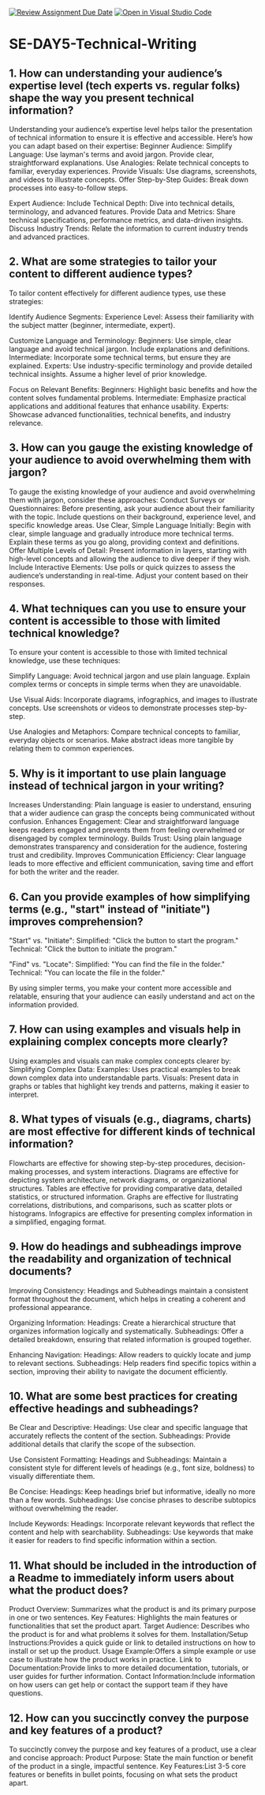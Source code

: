 [![Review Assignment Due Date](https://classroom.github.com/assets/deadline-readme-button-22041afd0340ce965d47ae6ef1cefeee28c7c493a6346c4f15d667ab976d596c.svg)](https://classroom.github.com/a/zsAR-pyY)
[![Open in Visual Studio Code](https://classroom.github.com/assets/open-in-vscode-2e0aaae1b6195c2367325f4f02e2d04e9abb55f0b24a779b69b11b9e10269abc.svg)](https://classroom.github.com/online_ide?assignment_repo_id=15674767&assignment_repo_type=AssignmentRepo)
# SE-DAY5-Technical-Writing
## 1. How can understanding your audience’s expertise level (tech experts vs. regular folks) shape the way you present technical information?

Understanding your audience’s expertise level helps tailor the presentation of technical information to ensure it is effective and accessible. Here’s how you can adapt based on their expertise:
Beginner Audience:
Simplify Language: Use layman's terms and avoid jargon. Provide clear, straightforward explanations.
Use Analogies: Relate technical concepts to familiar, everyday experiences.
Provide Visuals: Use diagrams, screenshots, and videos to illustrate concepts.
Offer Step-by-Step Guides: Break down processes into easy-to-follow steps.

Expert Audience:
Include Technical Depth: Dive into technical details, terminology, and advanced features.
Provide Data and Metrics: Share technical specifications, performance metrics, and data-driven insights.
Discuss Industry Trends: Relate the information to current industry trends and advanced practices.


## 2. What are some strategies to tailor your content to different audience types?
To tailor content effectively for different audience types, use these strategies:

Identify Audience Segments:
Experience Level: Assess their familiarity with the subject matter (beginner, intermediate, expert).

Customize Language and Terminology:
Beginners: Use simple, clear language and avoid technical jargon. Include explanations and definitions.
Intermediate: Incorporate some technical terms, but ensure they are explained.
Experts: Use industry-specific terminology and provide detailed technical insights. Assume a higher level of prior knowledge.

Focus on Relevant Benefits:
Beginners: Highlight basic benefits and how the content solves fundamental problems.
Intermediate: Emphasize practical applications and additional features that enhance usability.
Experts: Showcase advanced functionalities, technical benefits, and industry relevance.



## 3. How can you gauge the existing knowledge of your audience to avoid overwhelming them with jargon?
To gauge the existing knowledge of your audience and avoid overwhelming them with jargon, consider these approaches:
Conduct Surveys or Questionnaires: Before presenting, ask your audience about their familiarity with the topic. Include questions on their background, experience level, and specific knowledge areas.
Use Clear, Simple Language Initially: Begin with clear, simple language and gradually introduce more technical terms. Explain these terms as you go along, providing context and definitions.
Offer Multiple Levels of Detail: Present information in layers, starting with high-level concepts and allowing the audience to dive deeper if they wish.
Include Interactive Elements: Use polls or quick quizzes to assess the audience’s understanding in real-time. Adjust your content based on their responses.


## 4. What techniques can you use to ensure your content is accessible to those with limited technical knowledge?
To ensure your content is accessible to those with limited technical knowledge, use these techniques:

Simplify Language:
Avoid technical jargon and use plain language.
Explain complex terms or concepts in simple terms when they are unavoidable.

Use Visual Aids:
Incorporate diagrams, infographics, and images to illustrate concepts.
Use screenshots or videos to demonstrate processes step-by-step.

Use Analogies and Metaphors:
Compare technical concepts to familiar, everyday objects or scenarios.
Make abstract ideas more tangible by relating them to common experiences.



## 5. Why is it important to use plain language instead of technical jargon in your writing?
Increases Understanding: Plain language is easier to understand, ensuring that a wider audience can grasp the concepts being communicated without confusion.
Enhances Engagement: Clear and straightforward language keeps readers engaged and prevents them from feeling overwhelmed or disengaged by complex terminology.
Builds Trust: Using plain language demonstrates transparency and consideration for the audience, fostering trust and credibility.
Improves Communication Efficiency: Clear language leads to more effective and efficient communication, saving time and effort for both the writer and the reader.


## 6. Can you provide examples of how simplifying terms (e.g., "start" instead of "initiate") improves comprehension?
"Start" vs. "Initiate":
Simplified: "Click the button to start the program."
Technical: "Click the button to initiate the program."

"Find" vs. "Locate":
Simplified: "You can find the file in the folder."
Technical: "You can locate the file in the folder."

By using simpler terms, you make your content more accessible and relatable, ensuring that your audience can easily understand and act on the information provided.


## 7. How can using examples and visuals help in explaining complex concepts more clearly?
Using examples and visuals can make complex concepts clearer by:
Simplifying Complex Data:
Examples: Uses practical examples to break down complex data into understandable parts.
Visuals: Present data in graphs or tables that highlight key trends and patterns, making it easier to interpret.



## 8. What types of visuals (e.g., diagrams, charts) are most effective for different kinds of technical information?
Flowcharts are effective for showing step-by-step procedures, decision-making processes, and system interactions.
Diagrams are effective for depicting system architecture, network diagrams, or organizational structures.
Tables are effective for providing comparative data, detailed statistics, or structured information.
Graphs are effective for llustrating correlations, distributions, and comparisons, such as scatter plots or histograms.
Infograpics are effective for presenting complex information in a simplified, engaging format.





## 9. How do headings and subheadings improve the readability and organization of technical documents?
Improving Consistency: Headings and Subheadings maintain a consistent format throughout the document, which helps in creating a coherent and professional appearance.

Organizing Information:
Headings: Create a hierarchical structure that organizes information logically and systematically.
Subheadings: Offer a detailed breakdown, ensuring that related information is grouped together.

Enhancing Navigation:
Headings: Allow readers to quickly locate and jump to relevant sections.
Subheadings: Help readers find specific topics within a section, improving their ability to navigate the document efficiently.


## 10. What are some best practices for creating effective headings and subheadings?

Be Clear and Descriptive:
Headings: Use clear and specific language that accurately reflects the content of the section.
Subheadings: Provide additional details that clarify the scope of the subsection.

Use Consistent Formatting:
Headings and Subheadings: Maintain a consistent style for different levels of headings (e.g., font size, boldness) to visually differentiate them.

Be Concise:
Headings: Keep headings brief but informative, ideally no more than a few words.
Subheadings: Use concise phrases to describe subtopics without overwhelming the reader.


Include Keywords:
Headings: Incorporate relevant keywords that reflect the content and help with searchability.
Subheadings: Use keywords that make it easier for readers to find specific information within a section.


## 11. What should be included in the introduction of a Readme to immediately inform users about what the product does?

Product Overview: Summarizes what the product is and its primary purpose in one or two sentences.
Key Features: Highlights the main features or functionalities that set the product apart.
Target Audience: Describes who the product is for and what problems it solves for them.
Installation/Setup Instructions:Provides a quick guide or link to detailed instructions on how to install or set up the product.
Usage Example:Offers a simple example or use case to illustrate how the product works in practice.
Link to Documentation:Provide links to more detailed documentation, tutorials, or user guides for further information.
Contact Information:Include information on how users can get help or contact the support team if they have questions.


## 12. How can you succinctly convey the purpose and key features of a product?

To succinctly convey the purpose and key features of a product, use a clear and concise approach:
Product Purpose: State the main function or benefit of the product in a single, impactful sentence.
Key Features:List 3-5 core features or benefits in bullet points, focusing on what sets the product apart.






